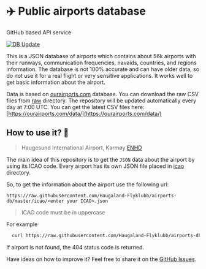 # ✈️ Public airports database

GitHub based API service

[![DB Update](https://github.com/Haugaland-Flyklubb/airports-db/actions/workflows/db-update.yml/badge.svg?branch=main)](https://github.com/Haugaland-Flyklubb/airports-db/actions/workflows/db-update.yml)

This is a JSON database of airports which contains about 56k airports with their runways, communication frequencies,
navaids, countries, and regions information. The database is not 100% accurate and can have older data, so do not use it for a real flight or very sensitive applications.
It works well to get basic information about the airport.

Data is based on [ourairports.com](https://ourairports.com/) database. You can download the raw CSV files from [raw](https://github.com/Haugaland-Flyklubb/airports-db/tree/master/raw) directory.
The repository will be updated automatically every day at 7:00 UTC. You can get the latest CSV files here: [https://ourairports.com/data/](https://ourairports.com/data/)

## How to use it? 🤔

> Haugesund International Airport, Karmøy [ENHD](https://github.com/Haugaland-Flyklubb/airports-db/blob/master/icao/ENHD.json)

The main idea of this repository is to get the `JSON` data about the airport by using its ICAO code.
Every airport has its own JSON file placed in [icao](https://github.com/Haugaland-Flyklubb/airports-db/tree/master/icao) directory.

So, to get the information about the airport use the following url:

`https://raw.githubusercontent.com/Haugaland-Flyklubb/airports-db/master/icao/<enter your ICAO>.json`

> ICAO code must be in uppercase

For example

```bash
  curl https://raw.githubusercontent.com/Haugaland-Flyklubb/airports-db/master/icao/KJFK.json
```

If airport is not found, the 404 status code is returned.

Have ideas on how to improve it? Feel free to share it on the [GitHub Issues](https://github.com/Haugaland-Flyklubb/airports-db/issues).
